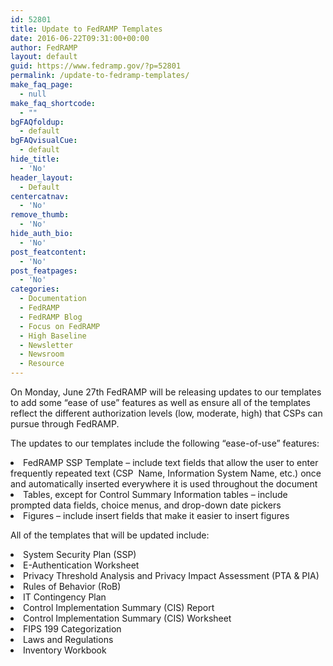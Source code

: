 ```yaml
---
id: 52801
title: Update to FedRAMP Templates
date: 2016-06-22T09:31:00+00:00
author: FedRAMP
layout: default
guid: https://www.fedramp.gov/?p=52801
permalink: /update-to-fedramp-templates/
make_faq_page:
  - null
make_faq_shortcode:
  - ""
bgFAQfoldup:
  - default
bgFAQvisualCue:
  - default
hide_title:
  - 'No'
header_layout:
  - Default
centercatnav:
  - 'No'
remove_thumb:
  - 'No'
hide_auth_bio:
  - 'No'
post_featcontent:
  - 'No'
post_featpages:
  - 'No'
categories:
  - Documentation
  - FedRAMP
  - FedRAMP Blog
  - Focus on FedRAMP
  - High Baseline
  - Newsletter
  - Newsroom
  - Resource
---
```

On Monday, June 27th FedRAMP will be releasing updates to our templates to add some “ease of use” features as well as ensure all of the templates reflect the different authorization levels (low, moderate, high) that CSPs can pursue through FedRAMP.

The updates to our templates include the following “ease-of-use” features:

<li style="font-weight: 400">
  FedRAMP SSP Template – include text fields that allow the user to enter frequently repeated text (CSP  Name, Information System Name, etc.) once and automatically inserted everywhere it is used throughout the document
</li>
<li style="font-weight: 400">
  Tables, except for Control Summary Information tables – include prompted data fields, choice menus, and drop-down date pickers
</li>
<li style="font-weight: 400">
  Figures – include insert fields that make it easier to insert figures
</li>

All of the templates that will be updated include: 

<li style="font-weight: 400">
  System Security Plan (SSP)
</li>
<li style="font-weight: 400">
  E-Authentication Worksheet
</li>
<li style="font-weight: 400">
  Privacy Threshold Analysis and Privacy Impact Assessment (PTA & PIA)
</li>
<li style="font-weight: 400">
  Rules of Behavior (RoB)
</li>
<li style="font-weight: 400">
  IT Contingency Plan
</li>
<li style="font-weight: 400">
  Control Implementation Summary (CIS) Report
</li>
<li style="font-weight: 400">
  Control Implementation Summary (CIS) Worksheet
</li>
<li style="font-weight: 400">
  FIPS 199 Categorization
</li>
<li style="font-weight: 400">
  Laws and Regulations
</li>
<li style="font-weight: 400">
  Inventory Workbook
</li>